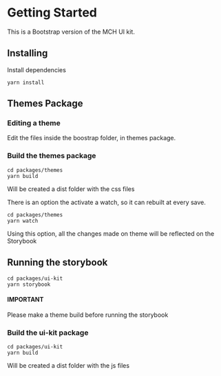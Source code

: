 # Getting Started

This is a Bootstrap version of the MCH UI kit.

## Installing

Install dependencies

`yarn install`

## Themes Package

### Editing a theme

Edit the files inside the boostrap folder, in themes package.

### Build the themes package

```
cd packages/themes
yarn build
```

Will be created a dist folder with the css files

There is an option the activate a watch, so it can rebuilt at every save.

```
cd packages/themes
yarn watch
```

Using this option, all the changes made on theme will be reflected on the Storybook

## Running the storybook

```
cd packages/ui-kit
yarn storybook
```

#### IMPORTANT

Please make a theme build before running the storybook

### Build the ui-kit package

```
cd packages/ui-kit
yarn build
```

Will be created a dist folder with the js files
